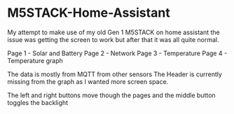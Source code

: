 # M5STACK-Home-Assistant

My attempt to make use of my old Gen 1 M5STACK on home assistant
the issue was getting the screen to work but after that it was all quite normal.

Page 1 - Solar and Battery
Page 2 - Network
Page 3 - Temperature
Page 4 - Temperature graph

The data is mostly from MQTT from other sensors
The Header is currently missing from the graph as I wanted more screen space.

The left and right buttons move though the pages and the middle button toggles the backlight
